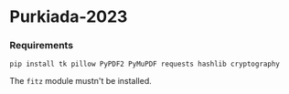 # Purkiada-2023

### Requirements
```
pip install tk pillow PyPDF2 PyMuPDF requests hashlib cryptography
```
The `fitz` module mustn't be installed.
